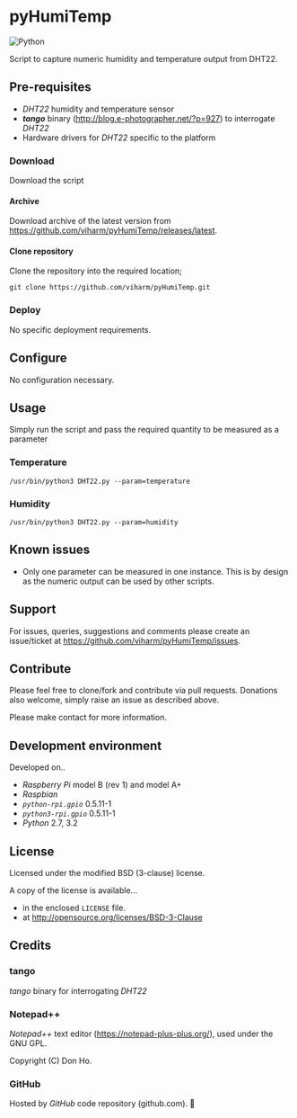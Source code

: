 # pyHumiTemp

![Python](https://www.python.org/static/community_logos/python-powered-w-70x28.png)

Script to capture numeric humidity and temperature output from DHT22.


## Pre-requisites

* *DHT22* humidity and temperature sensor
* ***tango*** binary (http://blog.e-photographer.net/?p=927) to interrogate *DHT22*
* Hardware drivers for *DHT22* specific to the platform


### Download

Download the script


#### Archive

Download archive of the latest version from https://github.com/viharm/pyHumiTemp/releases/latest.


#### Clone repository

Clone the repository into the required location;
```
git clone https://github.com/viharm/pyHumiTemp.git
```


### Deploy

No specific deployment requirements.


## Configure

No configuration necessary.


## Usage

Simply run the script and pass the required quantity to be measured as a parameter

### Temperature
```
/usr/bin/python3 DHT22.py --param=temperature
```


### Humidity
```
/usr/bin/python3 DHT22.py --param=humidity
```




## Known issues ##

* Only one parameter can be measured in one instance. This is by design as the numeric output can be used by other scripts.


## Support

For issues, queries, suggestions and comments please create an issue/ticket at https://github.com/viharm/pyHumiTemp/issues.


## Contribute

Please feel free to clone/fork and contribute via pull requests. Donations also welcome, simply raise an issue as described above.

Please make contact for more information.


## Development environment ##
Developed on..

* *Raspberry Pi* model B (rev 1) and model A+
* *Raspbian*
* *`python-rpi.gpio`* 0.5.11-1
* *`python3-rpi.gpio`* 0.5.11-1
* *Python* 2.7, 3.2


## License

Licensed under the modified BSD (3-clause) license.

A copy of the license is available...
* in the enclosed `LICENSE` file.
* at http://opensource.org/licenses/BSD-3-Clause


## Credits


### tango

*tango* binary for interrogating *DHT22*


### Notepad++

*Notepad++* text editor (https://notepad-plus-plus.org/), used under the GNU GPL.

Copyright (C) Don Ho.


### GitHub

Hosted by *GitHub* code repository (github.com).

